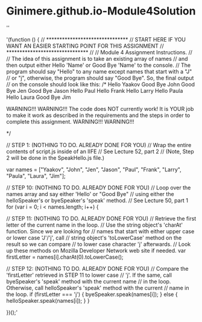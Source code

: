 # Ginimere.github.io-Module4Solution
''

'(function () {
// ******************************* 
// START HERE IF YOU WANT AN EASIER STARTING POINT FOR THIS ASSIGNMENT
// *******************************
//
// Module 4 Assignment Instructions.
//
// The idea of this assignment is to take an existing array of names
// and then output either Hello 'Name' or Good Bye 'Name' to the console.
// The program should say "Hello" to any name except names that start with a "J"
// or "j", otherwise, the program should say "Good Bye". So, the final output
// on the console should look like this:
/*
Hello Yaakov
Good Bye John
Good Bye Jen
Good Bye Jason
Hello Paul
Hello Frank
Hello Larry
Hello Paula
Hello Laura
Good Bye Jim

WARNING!!! WARNING!!!
The code does NOT currently work! It is YOUR job to make it work
as described in the requirements and the steps in order to complete this
assignment.
WARNING!!! WARNING!!!

*/

// STEP 1: (NOTHING TO DO. ALREADY DONE FOR YOU)
// Wrap the entire contents of script.js inside of an IIFE
// See Lecture 52, part 2
// (Note, Step 2 will be done in the SpeakHello.js file.)

var names = ["Yaakov", "John", "Jen", "Jason", "Paul", "Frank", "Larry", "Paula", "Laura", "Jim"];

// STEP 10: (NOTHING TO DO. ALREADY DONE FOR YOU)
// Loop over the names array and say either 'Hello' or "Good Bye"
// using either the helloSpeaker's or byeSpeaker's 'speak' method.
// See Lecture 50, part 1
for (var i = 0; i < names.length; i++) {

  // STEP 11: (NOTHING TO DO. ALREADY DONE FOR YOU)
  // Retrieve the first letter of the current name in the loop.
  // Use the string object's 'charAt' function. Since we are looking for
  // names that start with either upper case or lower case 'J'/'j', call
  // string object's 'toLowerCase' method on the result so we can compare
  // to lower case character 'j' afterwards.
  // Look up these methods on Mozilla Developer Network web site if needed.
  var firstLetter = names[i].charAt(0).toLowerCase();

  // STEP 12: (NOTHING TO DO. ALREADY DONE FOR YOU)
  // Compare the 'firstLetter' retrieved in STEP 11 to lower case
  // 'j'. If the same, call byeSpeaker's 'speak' method with the current name
  // in the loop. Otherwise, call helloSpeaker's 'speak' method with the current
  // name in the loop.
  if (firstLetter === 'j') {
    byeSpeaker.speak(names[i]);
  } else {
    helloSpeaker.speak(names[i]);
  }
}

})();'
